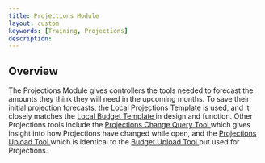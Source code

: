 ```yaml
---
title: Projections Module
layout: custom
keywords: [Training, Projections]
description: 
---
```


## Overview

The Projections Module gives controllers the tools needed to forecast the amounts they think they will need in the upcoming months. To save their initial projection forecasts, the [ Local Projections Template ](/bApps/InterjectTraining/Projections/ProjectionTemplate.html) is used, and it closely matches the [ Local Budget Template ](/bApps/InterjectTraining/Budget/BudgetTemplate.html) in design and function. Other Projections tools include the [ Projections Change Query Tool ](/bApps/InterjectTraining/Projections/ProjectionChangeQuery.html) which gives insight into how Projections have changed while open, and the [ Projections Upload Tool ](/bApps/InterjectTraining/Projections/ProjectionUpload.html) which is identical to the [ Budget Upload Tool ](/bApps/InterjectTraining/Budget/BudgetUpload.html) but used for Projections.